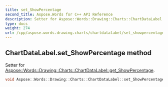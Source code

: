 ```yaml
---
title: set_ShowPercentage
second_title: Aspose.Words for C++ API Reference
description: Setter for Aspose::Words::Drawing::Charts::ChartDataLabel::get_ShowPercentage. 
type: docs
weight: 274
url: /cpp/aspose.words.drawing.charts/chartdatalabel/set_showpercentage/
---
```

## ChartDataLabel.set_ShowPercentage method


Setter for [Aspose::Words::Drawing::Charts::ChartDataLabel::get_ShowPercentage](../get_showpercentage/).

```cpp
void Aspose::Words::Drawing::Charts::ChartDataLabel::set_ShowPercentage(bool value)
```

